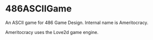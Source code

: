 # 486ASCIIGame
An ASCII game for 486 Game Design. Internal name is Ameritocracy.

Ameritocracy uses the Love2d game engine.
